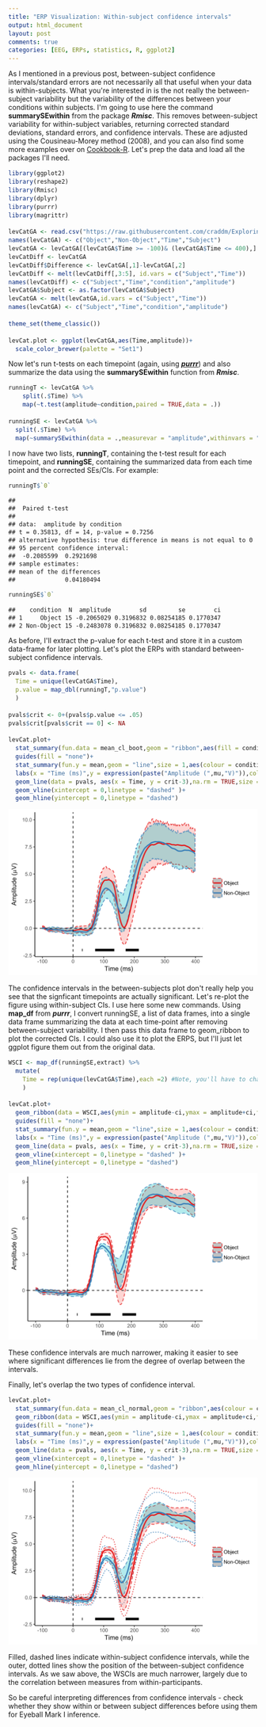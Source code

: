 ```yaml
---
title: "ERP Visualization: Within-subject confidence intervals"
output: html_document
layout: post
comments: true
categories: [EEG, ERPs, statistics, R, ggplot2]
---
```




As I mentioned in a previous post, between-subject confidence intervals/standard errors are not necessarily all that useful when your data is within-subjects. What you're interested in is the not really the between-subject variability but the variability of the differences between your conditions within subjects. I'm going to use here the command **summarySEwithin** from the package ***Rmisc***. This removes between-subject variability for within-subject variables, returning corrected standard deviations, standard errors, and confidence intervals. These are adjusted using the Cousineau-Morey method (2008), and you can also find some more examples over on [Cookbook-R](http://www.cookbook-r.com/Graphs/Plotting_means_and_error_bars_(ggplot2)/). Let's prep the data and load all the packages I'll need.


```r
library(ggplot2)
library(reshape2)
library(Rmisc)
library(dplyr)
library(purrr)
library(magrittr)

levCatGA <- read.csv("https://raw.githubusercontent.com/craddm/ExploringERPs/master/levCatObjNon.csv",header = FALSE)
names(levCatGA) <- c("Object","Non-Object","Time","Subject")
levCatGA <- levCatGA[(levCatGA$Time >= -100)& (levCatGA$Time <= 400),]
levCatDiff <- levCatGA
levCatDiff$Difference <- levCatGA[,1]-levCatGA[,2]
levCatDiff <- melt(levCatDiff[,3:5], id.vars = c("Subject","Time"))
names(levCatDiff) <- c("Subject","Time","condition","amplitude")
levCatGA$Subject <- as.factor(levCatGA$Subject)
levCatGA <- melt(levCatGA,id.vars = c("Subject","Time"))
names(levCatGA) <- c("Subject","Time","condition","amplitude")

theme_set(theme_classic())

levCat.plot <- ggplot(levCatGA,aes(Time,amplitude))+
  scale_color_brewer(palette = "Set1")
```

Now let's run t-tests on each timepoint (again, using [***purrr***](../blog/2016/10/06/2016/10/06/ERP-Vis-Running-Tests)) and also summarize the data using the **summarySEwithin** function from ***Rmisc***.


```r
runningT <- levCatGA %>%
    split(.$Time) %>%
    map(~t.test(amplitude~condition,paired = TRUE,data = .))
  
runningSE <- levCatGA %>%
  split(.$Time) %>%
  map(~summarySEwithin(data = .,measurevar = "amplitude",withinvars = "condition",idvar = "Subject"))
```

I now have two lists, **runningT**, containing the t-test result for each timepoint, and **runningSE**, containing the summarized data from each time point and the corrected SEs/CIs. For example:


```r
runningT$`0`
```

```
## 
## 	Paired t-test
## 
## data:  amplitude by condition
## t = 0.35813, df = 14, p-value = 0.7256
## alternative hypothesis: true difference in means is not equal to 0
## 95 percent confidence interval:
##  -0.2085599  0.2921698
## sample estimates:
## mean of the differences 
##              0.04180494
```

```r
runningSE$`0`
```

```
##    condition  N  amplitude        sd         se        ci
## 1     Object 15 -0.2065029 0.3196832 0.08254185 0.1770347
## 2 Non-Object 15 -0.2483078 0.3196832 0.08254185 0.1770347
```

As before, I'll extract the p-value for each t-test and store it in a custom data-frame for later plotting. Let's plot the ERPs with standard between-subject confidence intervals.


```r
pvals <- data.frame(
  Time = unique(levCatGA$Time),
  p.value = map_dbl(runningT,"p.value")
  )

pvals$crit <- 0+(pvals$p.value <= .05)
pvals$crit[pvals$crit == 0] <- NA

levCat.plot+
  stat_summary(fun.data = mean_cl_boot,geom = "ribbon",aes(fill = condition,colour = condition),linetype = "dashed",alpha = 0.3)+
  guides(fill = "none")+
  stat_summary(fun.y = mean,geom = "line",size = 1,aes(colour = condition))+
  labs(x = "Time (ms)",y = expression(paste("Amplitude (",mu,"V)")),colour = "")+
  geom_line(data = pvals, aes(x = Time, y = crit-3),na.rm = TRUE,size = 2)+
  geom_vline(xintercept = 0,linetype = "dashed" )+
  geom_hline(yintercept = 0,linetype = "dashed")
```

![plot of chunk betweenSubj](/figure/source/2016-11-28-ERP-Within-Subject-CIs/betweenSubj-1.svg)

The confidence intervals in the between-subjects plot don't really help you see that the signficant timepoints are actually significant. Let's re-plot the figure using within-subject CIs. I use here some new commands. Using **map_df** from ***purrr***, I convert runningSE, a list of data frames, into a single data frame summarizing the data at each time-point after removing between-subject variability. I then pass this data frame to geom_ribbon to plot the corrected CIs. I could also use it to plot the ERPS, but I'll just let ggplot figure them out from the original data.



```r
WSCI <- map_df(runningSE,extract) %>%
  mutate(
    Time = rep(unique(levCatGA$Time),each =2) #Note, you'll have to change 2 to match the number of conditions
    )
  
levCat.plot+
  geom_ribbon(data = WSCI,aes(ymin = amplitude-ci,ymax = amplitude+ci,fill = condition,colour = condition),linetype="dashed",alpha = 0.3)+
  guides(fill = "none")+
  stat_summary(fun.y = mean,geom = "line",size = 1,aes(colour = condition))+
  labs(x = "Time (ms)",y = expression(paste("Amplitude (",mu,"V)")),colour = "")+
  geom_line(data = pvals, aes(x = Time, y = crit-3),na.rm = TRUE,size = 2)+
  geom_vline(xintercept = 0,linetype = "dashed" )+
  geom_hline(yintercept = 0,linetype = "dashed")
```

![plot of chunk withinCI](/figure/source/2016-11-28-ERP-Within-Subject-CIs/withinCI-1.svg)

These confidence intervals are much narrower, making it easier to see where significant differences lie from the degree of overlap between the intervals. 

Finally, let's overlap the two types of confidence interval. 


```r
levCat.plot+
  stat_summary(fun.data = mean_cl_normal,geom = "ribbon",aes(colour = condition),fill = NA,linetype = "dotted",alpha = 0.3)+
  geom_ribbon(data = WSCI,aes(ymin = amplitude-ci,ymax = amplitude+ci,fill = condition,colour = condition),linetype="dashed",alpha = 0.3)+
  guides(fill = "none")+
  stat_summary(fun.y = mean,geom = "line",size = 1,aes(colour = condition))+
  labs(x = "Time (ms)",y = expression(paste("Amplitude (",mu,"V)")),colour = "")+
  geom_line(data = pvals, aes(x = Time, y = crit-3),na.rm = TRUE,size = 2)+
  geom_vline(xintercept = 0,linetype = "dashed" )+
  geom_hline(yintercept = 0,linetype = "dashed")
```

![plot of chunk bothTypes](/figure/source/2016-11-28-ERP-Within-Subject-CIs/bothTypes-1.svg)

Filled, dashed lines indicate within-subject confidence intervals, while the outer, dotted lines show the position of the between-subject confidence intervals. As we saw above, the WSCIs are much narrower, largely due to the correlation between measures from within-participants.

So be careful interpreting differences from confidence intervals - check whether they show within or between subject differences before using them for Eyeball Mark I inference.
